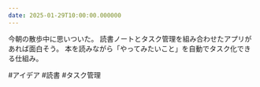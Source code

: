 ```yaml
---
date: 2025-01-29T10:00:00.000000
---
```


今朝の散歩中に思いついた。
読書ノートとタスク管理を組み合わせたアプリがあれば面白そう。
本を読みながら「やってみたいこと」を自動でタスク化できる仕組み。

#アイデア #読書 #タスク管理 